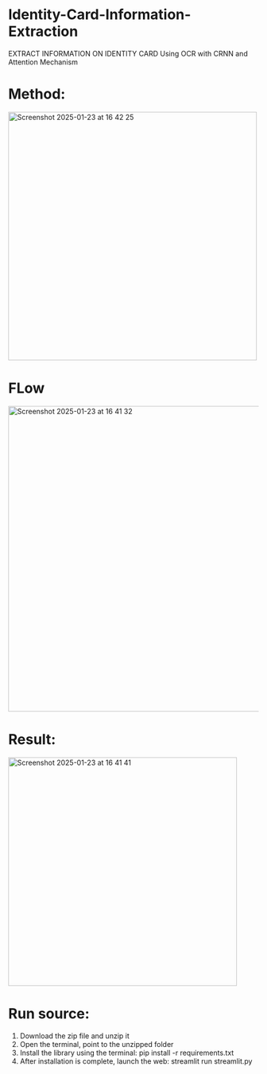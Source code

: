 # Identity-Card-Information-Extraction
EXTRACT INFORMATION ON IDENTITY CARD
Using OCR with CRNN and Attention Mechanism

# Method:

<img width="500" alt="Screenshot 2025-01-23 at 16 42 25" src="https://github.com/user-attachments/assets/a8ef5f9a-da1b-4456-b6c7-510973ef35f3" />

# FLow
<img width="615" alt="Screenshot 2025-01-23 at 16 41 32" src="https://github.com/user-attachments/assets/1b2c3230-9f5b-459c-991a-93a19be4acc2" />


# Result:
<img width="460" alt="Screenshot 2025-01-23 at 16 41 41" src="https://github.com/user-attachments/assets/f70e69cd-0811-4762-a91f-30880923009f" />

# Run source:
1. Download the zip file and unzip it
2. Open the terminal, point to the unzipped folder
3. Install the library using the terminal: pip install -r requirements.txt
4. After installation is complete, launch the web: streamlit run streamlit.py
